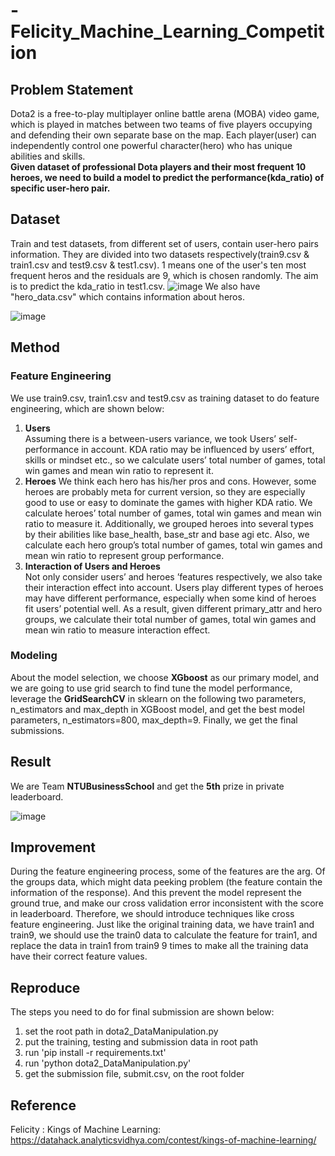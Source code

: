 # -Felicity_Machine_Learning_Competition

## Problem Statement
Dota2 is a free-to-play multiplayer online battle arena (MOBA) video game, which is played in matches between two teams of five players occupying and defending their own separate base on the map. Each player(user) can independently control one powerful character(hero) who has unique abilities and skills.  
**Given dataset of professional Dota players and their most frequent 10 heroes, we need to build a model to predict the performance(kda_ratio) of specific user-hero pair.**

## Dataset
Train and test datasets, from different set of users, contain user-hero pairs information. They are divided into two datasets respectively(train9.csv & train1.csv and test9.csv & test1.csv). 1 means one of the user's ten most frequent heros and the residuals are 9, which is chosen randomly. The aim is to predict the kda_ratio in test1.csv.
![image](https://github.com/Tang-Li-Jen/Felicity_Machine_Learning_Competition/blob/master/images/user_role_feature.PNG)
We also have "hero_data.csv" which contains information about heros.  

![image](https://github.com/Tang-Li-Jen/Felicity_Machine_Learning_Competition/blob/master/images/role_feature.PNG)

## Method
### Feature Engineering
We use train9.csv, train1.csv and test9.csv as training dataset to do feature engineering, which are shown below:
1. **Users**  
Assuming there is a between-users variance, we took Users’
self-performance in account. KDA ratio may be influenced by users’
effort, skills or mindset etc., so we calculate users’ total number of
games, total win games and mean win ratio to represent it.
2. **Heroes**
We think each hero has his/her pros and cons. However, some
heroes are probably meta for current version, so they are especially good
to use or easy to dominate the games with higher KDA ratio. We
calculate heroes’ total number of games, total win games and mean win
ratio to measure it.
Additionally, we grouped heroes into several types by their abilities
like base_health, base_str and base agi etc. Also, we calculate each hero
group’s total number of games, total win games and mean win ratio to
represent group performance.
3. **Interaction of Users and Heroes**  
Not only consider users’ and heroes ’features respectively, we also
take their interaction effect into account. Users play different types of
heroes may have different performance, especially when some kind of
heroes fit users’ potential well. As a result, given different primary_attr
and hero groups, we calculate their total number of games, total win
games and mean win ratio to measure interaction effect.
### Modeling
About the model selection, we choose **XGboost** as our primary
model, and we are going to use grid search to find tune the model
performance, leverage the **GridSearchCV** in sklearn on the following two
parameters, n_estimators and max_depth in XGBoost model, and get the
best model parameters, n_estimators=800, max_depth=9. Finally, we get
the final submissions.
## Result
We are Team **NTUBusinessSchool** and get the **5th** prize in private leaderboard.  

![image](https://github.com/Tang-Li-Jen/Felicity_Machine_Learning_Competition/blob/master/images/rank.PNG)
## Improvement
During the feature engineering process, some of the features are the
arg. Of the groups data, which might data peeking problem (the feature
contain the information of the response). And this prevent the model
represent the ground true, and make our cross validation error
inconsistent with the score in leaderboard.
Therefore, we should introduce techniques like cross feature
engineering. Just like the original training data, we have train1 and train9,
we should use the train0 data to calculate the feature for train1, and
replace the data in train1 from train9 9 times to make all the training
data have their correct feature values.
## Reproduce
The steps you need to do for final submission are shown below:
1. set the root path in dota2_DataManipulation.py
2. put the training, testing and submission data in root path
3. run 'pip install -r requirements.txt'
4. run 'python dota2_DataManipulation.py'
5. get the submission file, submit.csv, on the root folder

## Reference
Felicity : Kings of Machine Learning: https://datahack.analyticsvidhya.com/contest/kings-of-machine-learning/
